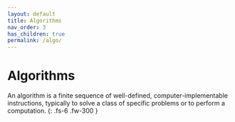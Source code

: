 ```yaml
---
layout: default
title: Algorithms
nav_order: 3
has_children: true
permalink: /algo/
---
```


# Algorithms

An algorithm is a finite sequence of well-defined, computer-implementable instructions, typically to solve a class of specific problems or to perform a computation.
{: .fs-6 .fw-300 }
